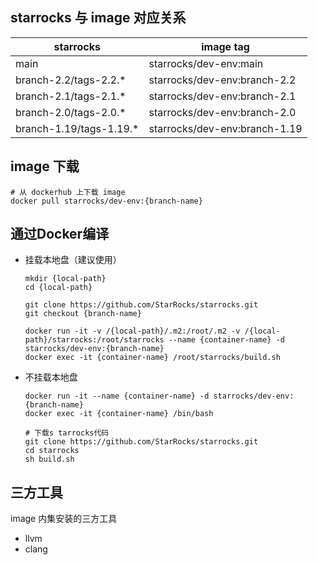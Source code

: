 ## starrocks 与 image 对应关系

| starrocks                 | image tag                     |
| ------------------------- | ------------------------------|
| main                      | starrocks/dev-env:main        |
| branch-2.2/tags-2.2.*     | starrocks/dev-env:branch-2.2  |
| branch-2.1/tags-2.1.*     | starrocks/dev-env:branch-2.1  |
| branch-2.0/tags-2.0.*     | starrocks/dev-env:branch-2.0  |
| branch-1.19/tags-1.19.*   | starrocks/dev-env:branch-1.19 |


## image 下载

```shell
# 从 dockerhub 上下载 image
docker pull starrocks/dev-env:{branch-name}
```

## 通过Docker编译
- 挂载本地盘（建议使用）
  ```shell
  mkdir {local-path}
  cd {local-path}
  
  git clone https://github.com/StarRocks/starrocks.git
  git checkout {branch-name}
  
  docker run -it -v /{local-path}/.m2:/root/.m2 -v /{local-path}/starrocks:/root/starrocks --name {container-name} -d starrocks/dev-env:{branch-name}
  docker exec -it {container-name} /root/starrocks/build.sh
  ```


- 不挂载本地盘

  ```shell
  docker run -it --name {container-name} -d starrocks/dev-env:{branch-name}
  docker exec -it {container-name} /bin/bash
  
  # 下载s tarrocks代码
  git clone https://github.com/StarRocks/starrocks.git
  cd starrocks
  sh build.sh
  ```

## 三方工具

image 内集安装的三方工具

- llvm
- clang
